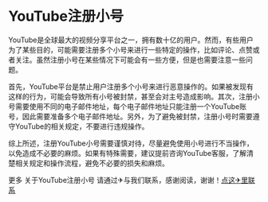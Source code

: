 # YouTube注册小号

YouTube是全球最大的视频分享平台之一，拥有数十亿的用户。然而，有些用户为了某些目的，可能需要注册多个小号来进行一些特定的操作，比如评论、点赞或者关注。虽然注册小号在某些情况下可能会有一些方便，但是也需要注意一些问题。

首先，YouTube平台是禁止用户注册多个小号来进行恶意操作的。如果被发现有这样的行为，可能会导致所有小号被封禁，甚至会对主号造成影响。其次，注册小号需要使用不同的电子邮件地址，每个电子邮件地址只能注册一个YouTube账号，因此需要准备多个电子邮件地址。另外，为了避免被封禁，注册小号时需要遵守YouTube的相关规定，不要进行违规操作。

综上所述，注册YouTube小号需要谨慎对待，尽量避免使用小号进行不当操作，以免造成不必要的麻烦。如果有特殊需要，建议提前咨询YouTube客服，了解清楚相关规定和操作流程，避免不必要的损失和麻烦。

更多 关于YouTube注册小号 请通过✈与我们联系，感谢阅读，谢谢！[点这✈里联系](https://ww.k02.cc)